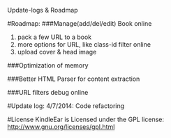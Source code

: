 Update-logs & Roadmap

#Roadmap:
###Manage(add/del/edit) Book online
1. pack a few URL to a book
2. more options for URL, like class-id filter online
3. upload cover & head image

###Optimization of memory


###Better HTML Parser for content extraction

###URL filters debug online

#Update log:
4/7/2014: Code refactoring

#License
KindleEar is Licensed under the GPL license: http://www.gnu.org/licenses/gpl.html